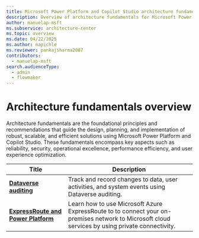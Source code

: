 ```yaml
---
title: Microsoft Power Platform and Copilot Studio architecture fundamentals overview
description: Overview of architecture fundamentals for Microsoft Power Platform and Copilot Studio
author: manuelap-msft
ms.subservice: architecture-center
ms.topic: overview
ms.date: 04/22/2025
ms.author: mapichle
ms.reviewer: pankajsharma2087
contributors: 
  - manuelap-msft
search.audienceType: 
  - admin
  - flowmaker
---
```


# Architecture fundamentals overview

Architecture fundamentals are the foundational principles and recommendations that guide the design, planning, and implementation of robust, scalable, and efficient solutions using Microsoft Power Platform and Copilot Studio. These fundamentals encompass key aspects such as reliability, security, operational excellence, performance efficiency, and user experience optimization.

| Title | Description |
| --- | --- |
| **[Dataverse auditing](dataverse-auditing.md)** | Track and record changes to data, user activities, and system events using Dataverse auditing.|
| **[ExpressRoute and Power Platform](expressroute/overview.md)** | Learn how to use Microsoft Azure ExpressRoute to to connect your on-premises network to Microsoft cloud services by using private connectivity. |
